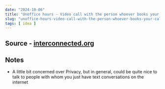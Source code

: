 ```yaml
---
date: "2024-10-06"
title: "Unoffice hours - Video call with the person whoever books your calendar slot"
slug: "unoffice-hours-video-call-with-the-person-whoever-books-your-calendar-slot"
tags: [ idea ]
---
```




## Source - [interconnected.org][1]

## Notes
* A little bit concerned over Privacy, but in general, could be quite nice to talk to people with whom you just have text conversations on the internet



  [1]: https://interconnected.org/home/2020/09/24/unoffice_hours
